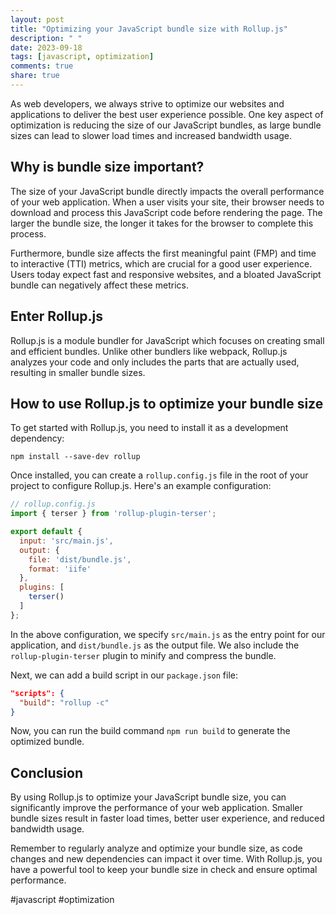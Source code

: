 ```yaml
---
layout: post
title: "Optimizing your JavaScript bundle size with Rollup.js"
description: " "
date: 2023-09-18
tags: [javascript, optimization]
comments: true
share: true
---
```


As web developers, we always strive to optimize our websites and applications to deliver the best user experience possible. One key aspect of optimization is reducing the size of our JavaScript bundles, as large bundle sizes can lead to slower load times and increased bandwidth usage.

## Why is bundle size important?

The size of your JavaScript bundle directly impacts the overall performance of your web application. When a user visits your site, their browser needs to download and process this JavaScript code before rendering the page. The larger the bundle size, the longer it takes for the browser to complete this process.

Furthermore, bundle size affects the first meaningful paint (FMP) and time to interactive (TTI) metrics, which are crucial for a good user experience. Users today expect fast and responsive websites, and a bloated JavaScript bundle can negatively affect these metrics.

## Enter Rollup.js

Rollup.js is a module bundler for JavaScript which focuses on creating small and efficient bundles. Unlike other bundlers like webpack, Rollup.js analyzes your code and only includes the parts that are actually used, resulting in smaller bundle sizes.

## How to use Rollup.js to optimize your bundle size

To get started with Rollup.js, you need to install it as a development dependency:

```
npm install --save-dev rollup
```

Once installed, you can create a `rollup.config.js` file in the root of your project to configure Rollup.js. Here's an example configuration:

```javascript
// rollup.config.js
import { terser } from 'rollup-plugin-terser';

export default {
  input: 'src/main.js',
  output: {
    file: 'dist/bundle.js',
    format: 'iife'
  },
  plugins: [
    terser()
  ]
};
```

In the above configuration, we specify `src/main.js` as the entry point for our application, and `dist/bundle.js` as the output file. We also include the `rollup-plugin-terser` plugin to minify and compress the bundle.

Next, we can add a build script in our `package.json` file:

```json
"scripts": {
  "build": "rollup -c"
}
```

Now, you can run the build command `npm run build` to generate the optimized bundle.

## Conclusion

By using Rollup.js to optimize your JavaScript bundle size, you can significantly improve the performance of your web application. Smaller bundle sizes result in faster load times, better user experience, and reduced bandwidth usage.

Remember to regularly analyze and optimize your bundle size, as code changes and new dependencies can impact it over time. With Rollup.js, you have a powerful tool to keep your bundle size in check and ensure optimal performance.

#javascript #optimization